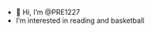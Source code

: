 - 👋 Hi, I’m @PRE1227
- I’m interested in reading and basketball

<!---
PRE1227/PRE1227 is a ✨ special ✨ repository because its `README.md` (this file) appears on your GitHub profile.
You can click the Preview link to take a look at your changes.
--->
